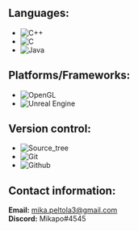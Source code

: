 

## Languages:
- ![C++](https://img.shields.io/badge/c++-%2300599C.svg?style=for-the-badge&logo=c%2B%2B&logoColor=white)
- ![C](https://img.shields.io/badge/c-%2300599C.svg?style=for-the-badge&logo=c&logoColor=white)
- ![Java](https://img.shields.io/badge/java-%23ED8B00.svg?style=for-the-badge&logo=java&logoColor=white)

## Platforms/Frameworks:
- ![OpenGL](https://img.shields.io/badge/OpenGL-%23FFFFFF.svg?style=for-the-badge&logo=opengl)
- ![Unreal Engine](https://img.shields.io/badge/unrealengine-%23313131.svg?style=for-the-badge&logo=unrealengine&logoColor=white)

## Version control:
- ![Source_tree](https://img.shields.io/badge/Sourcetree-0052CC?style=for-the-badge&logo=Sourcetree&logoColor=white)
- ![Git](https://img.shields.io/badge/GIT-E44C30?style=for-the-badge&logo=git&logoColor=white)
- ![Github](https://img.shields.io/badge/GitHub-100000?style=for-the-badge&logo=github&logoColor=white)

## Contact information:
**Email:** mika.peltola3@gmail.com     
**Discord:** Mikapo#4545

<!--
**Mikapo/Mikapo** is a ✨ _special_ ✨ repository because its `README.md` (this file) appears on your GitHub profile.

Here are some ideas to get you started:

- 🔭 I’m currently working on ...
- 🌱 I’m currently learning ...
- 👯 I’m looking to collaborate on ...
- 🤔 I’m looking for help with ...
- 💬 Ask me about ...
- 📫 How to reach me: ...
- 😄 Pronouns: ...
- ⚡ Fun fact: ...
-->
